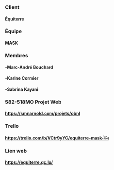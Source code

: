 ### Client
#### Équiterre

### Équipe
#### MASK

### Membres
#### -Marc-André Bouchard
#### -Karine Cormier
#### -Sabrina Kayani

### 582-518MO Projet Web
#### https://smnarnold.com/projets/obnl

### Trello
#### https://trello.com/b/VCtr9yYC/equiterre-mask-ง︡-︠ง

### Lien web
#### https://equiterre.qc.lu/
